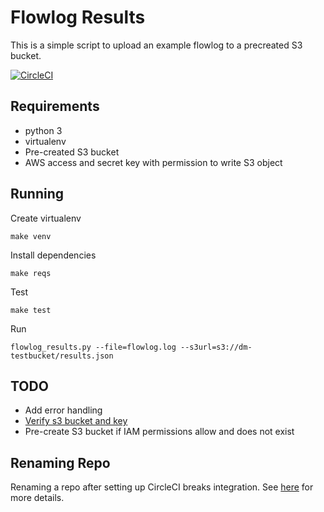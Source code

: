 Flowlog Results
===============

This is a simple script to upload an example flowlog to a precreated S3 bucket.

[![CircleCI](https://circleci.com/gh/1davidmichael/flowlog_results/tree/master.svg?style=svg)](https://circleci.com/gh/1davidmichael/flowlog_results/tree/master)

Requirements
------------

* python 3
* virtualenv
* Pre-created S3 bucket
* AWS access and secret key with permission to write S3 object

Running
-------

Create virtualenv
```
make venv
```

Install dependencies
```
make reqs
```

Test
```
make test
```

Run
```
flowlog_results.py --file=flowlog.log --s3url=s3://dm-testbucket/results.json
```

TODO
----

* Add error handling
* [Verify s3 bucket and key](http://docs.aws.amazon.com/AmazonS3/latest/dev/BucketRestrictions.html)
* Pre-create S3 bucket if IAM permissions allow and does not exist

Renaming Repo
-------------

Renaming a repo after setting up CircleCI breaks integration. See [here](https://discuss.circleci.com/t/build-not-triggered-after-github-repo-was-renamed/10774/3) for more details.
